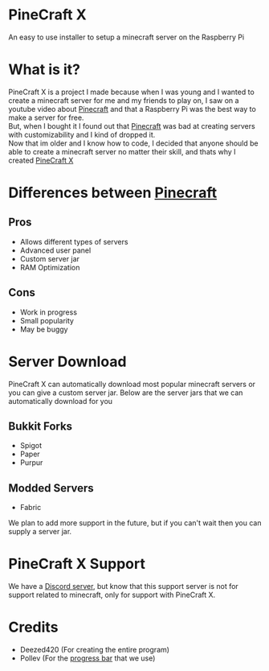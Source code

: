 # PineCraft X
An easy to use installer to setup a minecraft server on the Raspberry Pi

# What is it?
PineCraft X is a project I made because when I was young and I wanted to create a minecraft server for me and my friends to play on, I saw on a youtube video about [Pinecraft](https://github.com/Cat5TV/pinecraft) and that a Raspberry Pi was the best way to make a server for free.<br>But, when I bought it I found out that [Pinecraft](https://github.com/Cat5TV/pinecraft) was bad at creating servers with customizability and I kind of dropped it.<br>Now that im older and I know how to code, I decided that anyone should be able to create a minecraft server no matter their skill, and thats why I created [PineCraft X](https://github.com/deezed420)

# Differences between [Pinecraft](https://github.com/Cat5TV/pinecraft)
## Pros
* Allows different types of servers
* Advanced user panel
* Custom server jar
* RAM Optimization

## Cons
* Work in progress
* Small popularity
* May be buggy

# Server Download
PineCraft X can automatically download most popular minecraft servers or you can give a custom server jar. Below are the server jars that we can automatically download for you

## Bukkit Forks
* Spigot
* Paper
* Purpur

## Modded Servers
* Fabric

We plan to add more support in the future, but if you can't wait then you can supply a server jar.

# PineCraft X Support
We have a [Discord server](https://discord.gg/HhtjQU3GZr), but know that this support server is not for support related to minecraft, only for support with PineCraft X.

# Credits
* Deezed420 (For creating the entire program)
* Pollev (For the [progress bar](https://github.com/pollev/python_progress_bar) that we use)
